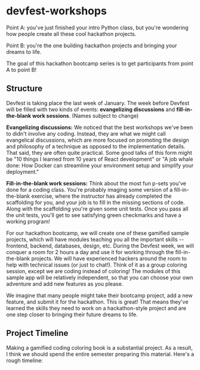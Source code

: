 # devfest-workshops

Point A: you've just finished your intro Python class, but you're wondering how people create all these cool hackathon projects. 

Point B: you're the one building hackathon projects and bringing your dreams to life. 

The goal of this hackathon bootcamp series is to get participants from point A to point B!

## Structure

Devfest is taking place the last week of January. The week before Devfest will be filled with two kinds of events: **evangelizing discussions** and **fill-in-the-blank work sessions**. (Names subject to change)

**Evangelizing discussions:** We noticed that the best workshops we've been to didn't involve any coding. Instead, they are what we might call evangelical discussions, which are more focused on promoting the design and philosophy of a technique as opposed to the implementation details. That said, they are often quite practical. Some good talks of this form might be "10 things I learned from 10 years of React development" or "A job whale done: How Docker can streamline your environment setup and simplify your deployment."

**Fill-in-the-blank work sessions:** Think about the most fun p-sets you've done for a coding class. You're probably imaging some version of a fill-in-the-blank exercise, where the instructor has already completed the scaffolding for you, and your job is to fill in the missing sections of code. Along with the scaffolding you're given some unit tests. Once you pass all the unit tests, you'll get to see satisfying green checkmarks and have a working program!

For our hackathon bootcamp, we will create one of these gamified sample projects, which will have modules teaching you all the important skills -- frontend, backend, databases, design, etc. During the Devfest week, we will conquer a room for 2 hours a day and use it for working through the fill-in-the-blank projects. We will have experienced hackers around the room to help with technical issues (or just to chat!). Think of it as a group coloring session, except we are coding instead of coloring! The modules of this sample app will be relatively independent, so that you can choose your own adventure and add new features as you please. 

We imagine that many people might take their bootcamp project, add a new feature, and submit it for the hackathon. This is great! That means they've learned the skills they need to work on a hackathon-style project and are one step closer to bringing their future dreams to life. 

## Project Timeline

Making a gamified coding coloring book is a substantial project. As a result, I think we should spend the entire semester preparing this material. Here's a rough timeline:




